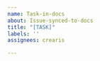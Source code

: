```yaml
---
name: Task-in-docs
about: Issue-synced-to-docs
title: "[TASK]"
labels: ''
assignees: crearis

---
```



